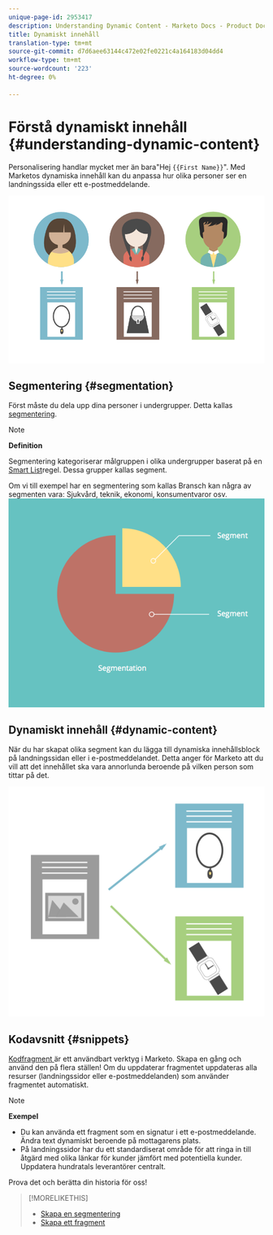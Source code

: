 ```yaml
---
unique-page-id: 2953417
description: Understanding Dynamic Content - Marketo Docs - Product Documentation
title: Dynamiskt innehåll
translation-type: tm+mt
source-git-commit: d7d6aee63144c472e02fe0221c4a164183d04dd4
workflow-type: tm+mt
source-wordcount: '223'
ht-degree: 0%

---
```



# Förstå dynamiskt innehåll {#understanding-dynamic-content}

Personalisering handlar mycket mer än bara&quot;Hej `{{First Name}}`&quot;. Med Marketos dynamiska innehåll kan du anpassa hur olika personer ser en landningssida eller ett e-postmeddelande.

![](assets/artboard-1.png)

## Segmentering {#segmentation}

Först måste du dela upp dina personer i undergrupper. Detta kallas [segmentering](create-a-segmentation.md).

>[!NOTE]
>
>**Definition**
>
>Segmentering kategoriserar målgruppen i olika undergrupper baserat på en [Smart List](../../../../product-docs/core-marketo-concepts/smart-campaigns/understanding-smart-campaigns.md)regel. Dessa grupper kallas segment.

Om vi till exempel har en segmentering som kallas Bransch kan några av segmenten vara: Sjukvård, teknik, ekonomi, konsumentvaror osv.   ![](assets/artboard-2.png)

## Dynamiskt innehåll {#dynamic-content}

När du har skapat olika segment kan du lägga till dynamiska innehållsblock på landningssidan eller i e-postmeddelandet. Detta anger för Marketo att du vill att det innehållet ska vara annorlunda beroende på vilken person som tittar på det.

![](assets/artboard-3.png)

## Kodavsnitt {#snippets}

[Kodfragment ](../../../../product-docs/personalization/segmentation-and-snippets/snippets/create-a-snippet.md) är ett användbart verktyg i Marketo. Skapa en gång och använd den på flera ställen! Om du uppdaterar fragmentet uppdateras alla resurser (landningssidor eller e-postmeddelanden) som använder fragmentet automatiskt.

>[!NOTE]
>
>**Exempel**
>
>* Du kan använda ett fragment som en signatur i ett e-postmeddelande. Ändra text dynamiskt beroende på mottagarens plats.
>* På landningssidor har du ett standardiserat område för att ringa in till åtgärd med olika länkar för kunder jämfört med potentiella kunder. Uppdatera hundratals leverantörer centralt.

>



Prova det och berätta din historia för oss!

>[!MORELIKETHIS]
>
>* [Skapa en segmentering](create-a-segmentation.md)
>* [Skapa ett fragment](../../../../product-docs/personalization/segmentation-and-snippets/snippets/create-a-snippet.md)

>



